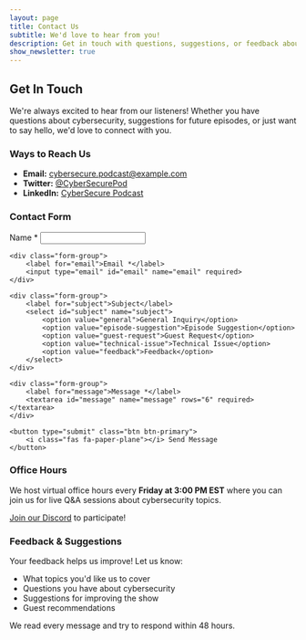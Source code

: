 ```yaml
---
layout: page
title: Contact Us
subtitle: We'd love to hear from you!
description: Get in touch with questions, suggestions, or feedback about our cybersecurity podcast.
show_newsletter: true
---
```


## Get In Touch

We're always excited to hear from our listeners! Whether you have questions about cybersecurity, suggestions for future episodes, or just want to say hello, we'd love to connect with you.

### Ways to Reach Us

- **Email:** cybersecure.podcast@example.com
- **Twitter:** [@CyberSecurePod](https://twitter.com/cybersecurepod)
- **LinkedIn:** [CyberSecure Podcast](https://linkedin.com/company/cybersecure-podcast)

### Contact Form

<form class="contact-form" id="contact-form">
    <div class="form-group">
        <label for="name">Name *</label>
        <input type="text" id="name" name="name" required>
    </div>
    
    <div class="form-group">
        <label for="email">Email *</label>
        <input type="email" id="email" name="email" required>
    </div>
    
    <div class="form-group">
        <label for="subject">Subject</label>
        <select id="subject" name="subject">
            <option value="general">General Inquiry</option>
            <option value="episode-suggestion">Episode Suggestion</option>
            <option value="guest-request">Guest Request</option>
            <option value="technical-issue">Technical Issue</option>
            <option value="feedback">Feedback</option>
        </select>
    </div>
    
    <div class="form-group">
        <label for="message">Message *</label>
        <textarea id="message" name="message" rows="6" required></textarea>
    </div>
    
    <button type="submit" class="btn btn-primary">
        <i class="fas fa-paper-plane"></i> Send Message
    </button>
</form>

### Office Hours

We host virtual office hours every **Friday at 3:00 PM EST** where you can join us for live Q&A sessions about cybersecurity topics. 

[Join our Discord](https://discord.gg/cybersecure) to participate!

### Feedback & Suggestions

Your feedback helps us improve! Let us know:
- What topics you'd like us to cover
- Questions you have about cybersecurity
- Suggestions for improving the show
- Guest recommendations

We read every message and try to respond within 48 hours.
